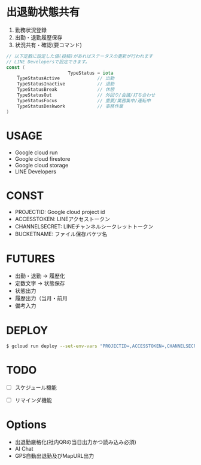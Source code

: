 # 出退勤状態共有

1. 勤務状況登録
2. 出勤・退勤履歴保存
3. 状況共有・確認(要コマンド)

```go
// 以下定数に設定した値(投稿)があればステータスの更新が行われます
// LINE Developersで設定できます。
const (
	_                  TypeStatus = iota
	TypeStatusActive              // 出勤
	TypeStatusInactive            // 退勤
	TypeStatusBreak               // 休憩
	TypeStatusOut                 // 外回り/会議/打ち合わせ
	TypeStatusFocus               // 重要/業務集中/運転中
	TypeStatusDeskwork            // 事務作業
)
```

# USAGE
- Google cloud run
- Google cloud firestore
- Google cloud storage
- LINE Developers

# CONST
- PROJECTID: Google cloud project id
- ACCESSTOKEN: LINEアクセストークン
- CHANNELSECRET: LINEチャンネルシークレットトークン
- BUCKETNAME: ファイル保存バケツ名

# FUTURES
- 出勤・退勤 -> 履歴化
- 定数文字 -> 状態保存
- 状態出力
- 履歴出力（当月・前月
- 備考入力


# DEPLOY

```sh
$ gcloud run deploy --set-env-vars "PROJECTID=,ACCESSTOKEN=,CHANNELSECRET=,BUCKETNAME="
```

# TODO
- [ ] スケジュール機能
- [ ] リマインダ機能


# Options
- 出退勤厳格化(社内QRの当日出力かつ読み込み必須)
- AI Chat
- GPS自動出退勤及びMapURL出力